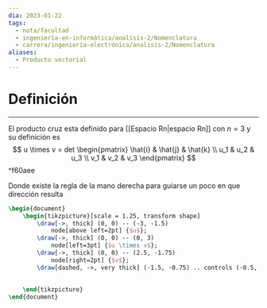 ```yaml
---
dia: 2023-01-22
tags:
  - nota/facultad
  - ingeniería-en-informática/analisis-2/Nomenclatura
  - carrera/ingeniería-electrónica/analisis-2/Nomenclatura
aliases:
  - Producto vectorial
---
```

# Definición
---
El producto cruz esta definido para [[Espacio Rn|espacio Rn]] con $n=3$ y su definición es $$ u \times v = det \begin{pmatrix} \hat{i} & \hat{j} & \hat{k} \\ u_1 & u_2 & u_3 \\ v_1 & v_2 & v_3 \end{pmatrix} $$ ^f60aee

Donde existe la regla de la mano derecha para guiarse un poco en que dirección resulta

```tikz
\begin{document}
	\begin{tikzpicture}[scale = 1.25, transform shape]
		\draw[->, thick] (0, 0) -- (-3, -1.5)
			node[above left=2pt] {$u$};
		\draw[->, thick] (0, 0) -- (0, 3)
			node[left=3pt] {$u \times v$};
		\draw[->, thick] (0, 0) -- (2.5, -1.75)
			node[right=2pt] {$v$};
		\draw[dashed, ->, very thick] (-1.5, -0.75) .. controls (-0.5, -1.5) and (0.5, -1.25) .. (1.15, -1);
		
	
	\end{tikzpicture}
\end{document}
```


